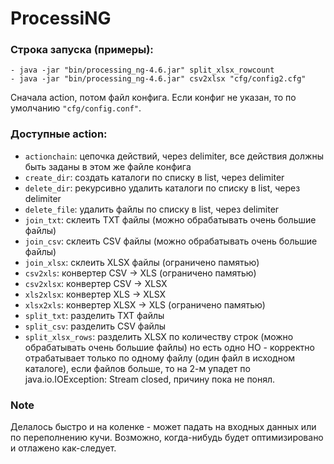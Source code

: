 # ProcessiNG

### Строка запуска (примеры):
    - java -jar "bin/processing_ng-4.6.jar" split_xlsx_rowcount
    - java -jar "bin/processing_ng-4.6.jar" csv2xlsx "cfg/config2.cfg"

Сначала action, потом файл конфига. Если конфиг не указан, то по умолчанию `"cfg/config.conf"`.

### Доступные action:
- `actionchain`: цепочка действий, через delimiter, все действия должны быть заданы в этом же файле конфига
- `create_dir`: создать каталоги по списку в list, через delimiter
- `delete_dir`: рекурсивно удалить каталоги по списку в list, через delimiter
- `delete_file`: удалить файлы по списку в list, через delimiter
- `join_txt`: склеить TXT файлы (можно обрабатывать очень большие файлы)
- `join_csv`: склеить CSV файлы (можно обрабатывать очень большие файлы)
- `join_xlsx`: склеить XLSX файлы (ограничено памятью)
- `csv2xls`: конвертер CSV -> XLS (ограничено памятью)
- `csv2xlsx`: конвертер CSV -> XLSX
- `xls2xlsx`: конвертер XLS -> XLSX
- `xlsx2xls`: конвертер XLSX -> XLS (ограничено памятью)
- `split_txt`: разделить TXT файлы
- `split_csv`: разделить CSV файлы
- `split_xlsx_rows`: разделить XLSX по количеству строк (можно обрабатывать очень большие файлы)
  но есть одно НО - корректно отрабатывает только по одному файлу
  (один файл в исходном каталоге), если файлов больше, то на 2-м упадет
  по java.io.IOException: Stream closed, причину пока не понял.

### Note
Делалось быстро и на коленке - может падать на входных данных или по переполнению кучи.
Возможно, когда-нибудь будет оптимизировано и отлажено как-следует.
